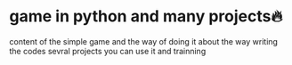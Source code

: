 # game in python and many projects🔥
content of the simple game and the way of doing it about the way writing the codes
sevral projects you can use it and trainning 
